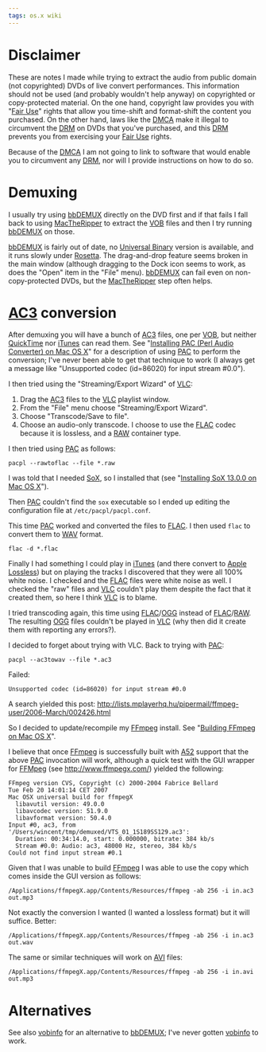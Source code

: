 ```yaml
---
tags: os.x wiki
---
```


# Disclaimer

These are notes I made while trying to extract the audio from public domain (not copyrighted) DVDs of live convert performances. This information should not be used (and probably wouldn't help anyway) on copyrighted or copy-protected material. On the one hand, copyright law provides you with "[Fair Use](/wiki/Fair_Use)" rights that allow you time-shift and format-shift the content you purchased. On the other hand, laws like the [DMCA](/wiki/DMCA) make it illegal to circumvent the [DRM](/wiki/DRM) on DVDs that you've purchased, and this [DRM](/wiki/DRM) prevents you from exercising your [Fair Use](/wiki/Fair_Use) rights.

Because of the [DMCA](/wiki/DMCA) I am not going to link to software that would enable you to circumvent any [DRM](/wiki/DRM), nor will I provide instructions on how to do so.

# Demuxing

I usually try using [bbDEMUX](/wiki/bbDEMUX) directly on the DVD first and if that fails I fall back to using [MacTheRipper](/wiki/MacTheRipper) to extract the [VOB](/wiki/VOB) files and then I try running [bbDEMUX](/wiki/bbDEMUX) on those.

[bbDEMUX](/wiki/bbDEMUX) is fairly out of date, no [Universal Binary](/wiki/Universal_Binary) version is available, and it runs slowly under [Rosetta](/wiki/Rosetta). The drag-and-drop feature seems broken in the main window (although dragging to the Dock icon seems to work, as does the "Open" item in the "File" menu). [bbDEMUX](/wiki/bbDEMUX) can fail even on non-copy-protected DVDs, but the [MacTheRipper](/wiki/MacTheRipper) step often helps.

# [AC3](/wiki/AC3) conversion

After demuxing you will have a bunch of [AC3](/wiki/AC3) files, one per [VOB](/wiki/VOB), but neither [QuickTime](/wiki/QuickTime) nor [iTunes](/wiki/iTunes) can read them. See "[Installing PAC (Perl Audio Converter) on Mac OS X](/wiki/Installing_PAC_%28Perl_Audio_Converter%29_on_Mac_OS_X)" for a description of using [PAC](/wiki/PAC) to perform the conversion; I've never been able to get that technique to work (I always get a message like "Unsupported codec (id=86020) for input stream \#0.0").

I then tried using the "Streaming/Export Wizard" of [VLC](/wiki/VLC):

1.  Drag the [AC3](/wiki/AC3) files to the [VLC](/wiki/VLC) playlist window.
2.  From the "File" menu choose "Streaming/Export Wizard".
3.  Choose "Transcode/Save to file".
4.  Choose an audio-only transcode. I choose to use the [FLAC](/wiki/FLAC) codec because it is lossless, and a [RAW](/wiki/RAW) container type.

I then tried using [PAC](/wiki/PAC) as follows:

    pacpl --rawtoflac --file *.raw

I was told that I needed [SoX](/wiki/SoX), so I installed that (see "[Installing SoX 13.0.0 on Mac OS X](/wiki/Installing_SoX_13.0.0_on_Mac_OS_X)").

Then [PAC](/wiki/PAC) couldn't find the `sox` executable so I ended up editing the configuration file at `/etc/pacpl/pacpl.conf`.

This time [PAC](/wiki/PAC) worked and converted the files to [FLAC](/wiki/FLAC). I then used `flac` to convert them to [WAV](/wiki/WAV) format.

    flac -d *.flac

Finally I had something I could play in [iTunes](/wiki/iTunes) (and there convert to [Apple Lossless](/wiki/Apple_Lossless)) but on playing the tracks I discovered that they were all 100% white noise. I checked and the [FLAC](/wiki/FLAC) files were white noise as well. I checked the "raw" files and [VLC](/wiki/VLC) couldn't play them despite the fact that it created them, so here I think [VLC](/wiki/VLC) is to blame.

I tried transcoding again, this time using [FLAC](/wiki/FLAC)/[OGG](/wiki/OGG) instead of [FLAC](/wiki/FLAC)/[RAW](/wiki/RAW). The resulting [OGG](/wiki/OGG) files couldn't be played in [VLC](/wiki/VLC) (why then did it create them with reporting any errors?).

I decided to forget about trying with VLC. Back to trying with [PAC](/wiki/PAC):

    pacpl --ac3towav --file *.ac3

Failed:

    Unsupported codec (id=86020) for input stream #0.0

A search yielded this post: <http://lists.mplayerhq.hu/pipermail/ffmpeg-user/2006-March/002426.html>

So I decided to update/recompile my [FFmpeg](/wiki/FFmpeg) install. See "[Building FFmpeg on Mac OS X](/wiki/Building_FFmpeg_on_Mac_OS_X)".

I believe that once [FFmpeg](/wiki/FFmpeg) is successfully built with [A52](/wiki/A52) support that the above [PAC](/wiki/PAC) invocation will work, although a quick test with the GUI wrapper for [FFMpeg](/wiki/FFMpeg) (see <http://www.ffmpegx.com/>) yielded the following:

    FFmpeg version CVS, Copyright (c) 2000-2004 Fabrice Bellard
    Tue Feb 20 14:01:14 CET 2007
    Mac OSX universal build for ffmpegX
      libavutil version: 49.0.0
      libavcodec version: 51.9.0
      libavformat version: 50.4.0
    Input #0, ac3, from '/Users/wincent/tmp/demuxed/VTS_01_1S189SS129.ac3':
      Duration: 00:34:14.0, start: 0.000000, bitrate: 384 kb/s
      Stream #0.0: Audio: ac3, 48000 Hz, stereo, 384 kb/s
    Could not find input stream #0.1

Given that I was unable to build [FFmpeg](/wiki/FFmpeg) I was able to use the copy which comes inside the GUI version as follows:

    /Applications/ffmpegX.app/Contents/Resources/ffmpeg -ab 256 -i in.ac3 out.mp3

Not exactly the conversion I wanted (I wanted a lossless format) but it will suffice. Better:

    /Applications/ffmpegX.app/Contents/Resources/ffmpeg -ab 256 -i in.ac3 out.wav

The same or similar techniques will work on [AVI](/wiki/AVI) files:

    /Applications/ffmpegX.app/Contents/Resources/ffmpeg -ab 256 -i in.avi out.mp3

# Alternatives

See also [vobinfo](/wiki/vobinfo) for an alternative to [bbDEMUX](/wiki/bbDEMUX); I've never gotten [vobinfo](/wiki/vobinfo) to work.
